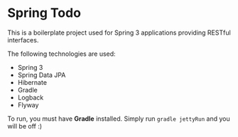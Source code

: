 # Spring Todo

This is a boilerplate project used for Spring 3 applications providing RESTful interfaces.

The following technologies are used:

* Spring 3
* Spring Data JPA
* Hibernate
* Gradle
* Logback
* Flyway

To run, you must have **Gradle** installed. Simply run `gradle jettyRun` and you will be off :)